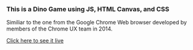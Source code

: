 ### This is a Dino Game using JS, HTML Canvas, and CSS
Similiar to the one from the Google Chrome Web browser developed by members of the Chrome UX team in 2014.

[Click here to see it live](https://hrodriguez007.github.io/swift-coffee-shop/)
